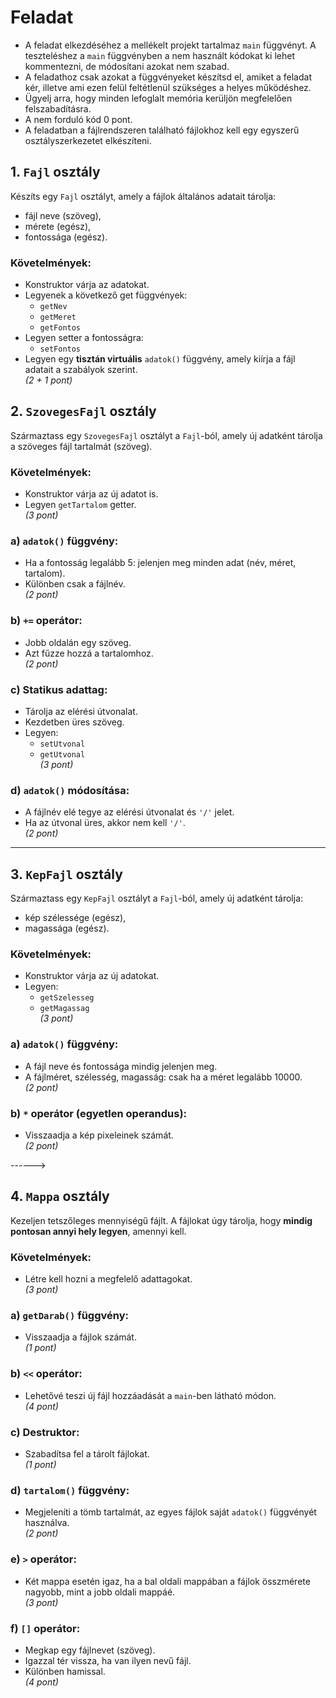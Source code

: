 
# Feladat

- A feladat elkezdéséhez a mellékelt projekt tartalmaz `main` függvényt. A teszteléshez a `main` függvényben a nem használt kódokat ki lehet kommentezni, de módosítani azokat nem szabad.
- A feladathoz csak azokat a függvényeket készítsd el, amiket a feladat kér, illetve ami ezen felül feltétlenül szükséges a helyes működéshez.
- Ügyelj arra, hogy minden lefoglalt memória kerüljön megfelelően felszabadításra.
- A nem forduló kód 0 pont.
- A feladatban a fájlrendszeren található fájlokhoz kell egy egyszerű osztályszerkezetet elkészíteni.

## 1. `Fajl` osztály

Készíts egy `Fajl` osztályt, amely a fájlok általános adatait tárolja:
- fájl neve (szöveg),
- mérete (egész),
- fontossága (egész).

### Követelmények:

- Konstruktor várja az adatokat.
- Legyenek a következő get függvények:
  - `getNev`
  - `getMeret`
  - `getFontos`
- Legyen setter a fontosságra:
  - `setFontos`
- Legyen egy **tisztán virtuális** `adatok()` függvény, amely kiírja a fájl adatait a szabályok szerint.  
  *(2 + 1 pont)*


## 2. `SzovegesFajl` osztály

Származtass egy `SzovegesFajl` osztályt a `Fajl`-ból, amely új adatként tárolja a szöveges fájl tartalmát (szöveg).

### Követelmények:

- Konstruktor várja az új adatot is.
- Legyen `getTartalom` getter.  
  *(3 pont)*

### a) `adatok()` függvény:

- Ha a fontosság legalább 5: jelenjen meg minden adat (név, méret, tartalom).
- Különben csak a fájlnév.  
  *(2 pont)*

### b) `+=` operátor:

- Jobb oldalán egy szöveg.
- Azt fűzze hozzá a tartalomhoz.  
  *(2 pont)*

### c) Statikus adattag:

- Tárolja az elérési útvonalat.
- Kezdetben üres szöveg.
- Legyen:
  - `setUtvonal`
  - `getUtvonal`  
  *(3 pont)*

### d) `adatok()` módosítása:

- A fájlnév elé tegye az elérési útvonalat és `'/'` jelet.
- Ha az útvonal üres, akkor nem kell `'/'`.  
  *(2 pont)*

---


## 3. `KepFajl` osztály

Származtass egy `KepFajl` osztályt a `Fajl`-ból, amely új adatként tárolja:
- kép szélessége (egész),
- magassága (egész).

### Követelmények:

- Konstruktor várja az új adatokat.
- Legyen:
  - `getSzelesseg`
  - `getMagassag`  
  *(3 pont)*

### a) `adatok()` függvény:

- A fájl neve és fontossága mindig jelenjen meg.
- A fájlméret, szélesség, magasság: csak ha a méret legalább 10000.  
  *(2 pont)*

### b) `*` operátor (egyetlen operandus):

- Visszaadja a kép pixeleinek számát.  
  *(2 pont)*

------>

## 4. `Mappa` osztály

Kezeljen tetszőleges mennyiségű fájlt. A fájlokat úgy tárolja, hogy **mindig pontosan annyi hely legyen**, amennyi kell.

### Követelmények:

- Létre kell hozni a megfelelő adattagokat.  
  *(3 pont)*

### a) `getDarab()` függvény:

- Visszaadja a fájlok számát.  
  *(1 pont)*

### b) `<<` operátor:

- Lehetővé teszi új fájl hozzáadását a `main`-ben látható módon.  
  *(4 pont)*

### c) Destruktor:

- Szabadítsa fel a tárolt fájlokat.  
  *(1 pont)*

### d) `tartalom()` függvény:

- Megjeleníti a tömb tartalmát, az egyes fájlok saját `adatok()` függvényét használva.  
  *(2 pont)*

### e) `>` operátor:

- Két mappa esetén igaz, ha a bal oldali mappában a fájlok összmérete nagyobb, mint a jobb oldali mappáé.  
  *(3 pont)*

### f) `[]` operátor:

- Megkap egy fájlnevet (szöveg).
- Igazzal tér vissza, ha van ilyen nevű fájl.
- Különben hamissal.  
  *(4 pont)*
